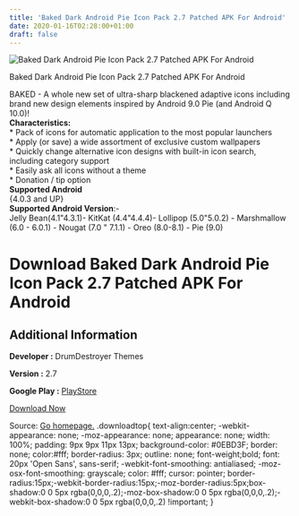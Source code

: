 ```yaml
---
title: 'Baked Dark Android Pie Icon Pack 2.7 Patched APK For Android'
date: 2020-01-16T02:28:00+01:00
draft: false
---
```


![Baked Dark Android Pie Icon Pack 2.7 Patched APK For Android](https://i1.wp.com/apkhome.net/wp-content/uploads/2020/01/Baked-Dark-Android-Pie-Icon-Pack-2.7-Patched.png "Baked Dark Android Pie Icon Pack 2.7 Patched APK For Android")

  

Baked Dark Android Pie Icon Pack 2.7 Patched APK For Android

BAKED - A whole new set of ultra-sharp blackened adaptive icons including brand new design elements inspired by Android 9.0 Pie (and Android Q 10.0)!  
**Characteristics:**  
\* Pack of icons for automatic application to the most popular launchers  
\* Apply (or save) a wide assortment of exclusive custom wallpapers  
\* Quickly change alternative icon designs with built-in icon search, including category support  
\* Easily ask all icons without a theme  
\* Donation / tip option  
**Supported Android**  
{4.0.3 and UP}  
**Supported Android Version**:-  
Jelly Bean(4.1"4.3.1)- KitKat (4.4"4.4.4)- Lollipop (5.0"5.0.2) - Marshmallow (6.0 - 6.0.1) - Nougat (7.0 " 7.1.1) - Oreo (8.0-8.1) - Pie (9.0)

Download Baked Dark Android Pie Icon Pack 2.7 Patched APK For Android
=====================================================================

Additional Information
----------------------

**Developer :** DrumDestroyer Themes

**Version :** 2.7

**Google Play :** [PlayStore](https://play.google.com/store/apps/details?id=dark.pie.icons.ddt)

  

[Download Now](https://store4app.co/post/baked-dark-android-pie-icon-pack-2-7-patched-apk-for-android_1579105504)

  
Source: [Go homepage.](https://store4app.co/post/baked-dark-android-pie-icon-pack-2-7-patched-apk-for-android_1579105504) .downloadtop{ text-align:center; -webkit-appearance: none; -moz-appearance: none; appearance: none; width: 100%; padding: 9px 9px 11px 13px; background-color: #0EBD3F; border: none; color:#fff; border-radius: 3px; outline: none; font-weight;bold; font: 20px 'Open Sans', sans-serif; -webkit-font-smoothing: antialiased; -moz-osx-font-smoothing: grayscale; color: #fff; cursor: pointer; border-radius:15px;-webkit-border-radius:15px;-moz-border-radius:5px;box-shadow:0 0 5px rgba(0,0,0,.2);-moz-box-shadow:0 0 5px rgba(0,0,0,.2);-webkit-box-shadow:0 0 5px rgba(0,0,0,.2) !important; }